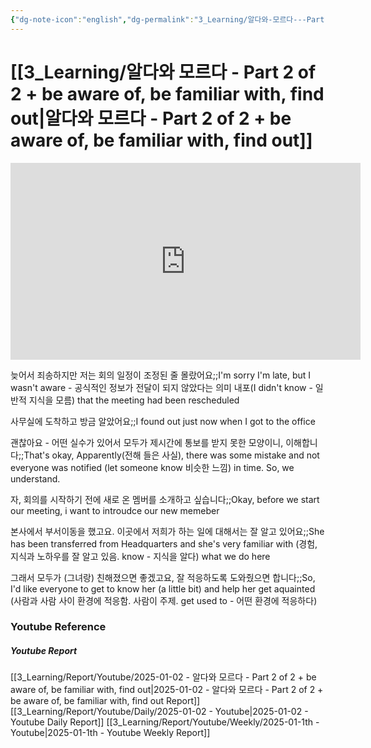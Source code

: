 ```yaml
---
{"dg-note-icon":"english","dg-permalink":"3_Learning/알다와-모르다---Part-2-of-2-+-be-aware-of,-be-familiar-with,-find-out","created-date":"2025-01-02 9:15:33 am","date":"2025-01-02","type":"youtube","tags":["youtube","english","flashcards"],"aliases":null,"youtuber":"빨모쌤","channelName":"라이브 아카데미","link":"https://www.youtube.com/watch?v=qjf9cMwo-js","img":"https://img.youtube.com/vi/qjf9cMwo-js/0.jpg","dg-publish":true,"permalink":"/3_Learning/알다와-모르다---Part-2-of-2-+-be-aware-of,-be-familiar-with,-find-out/","dgPassFrontmatter":true,"noteIcon":"english"}
---
```


# [[3_Learning/알다와 모르다 - Part 2 of 2 + be aware of, be familiar with, find out\|알다와 모르다 - Part 2 of 2 + be aware of, be familiar with, find out]]


<div class="container-root"><span></span></div><div><div class="container-root"><iframe width="560" height="315" src="https://www.youtube.com/embed/qjf9cMwo-js" title="YouTube video player" frameborder="0" allow="accelerometer; autoplay; clipboard-write; encrypted-media; gyroscope; picture-in-picture; web-share" allowfullscreen=""></iframe></div></div>

늦어서 죄송하지만 저는 회의 일정이 조정된 줄 몰랐어요;;I'm sorry I'm late, but I wasn't aware - 공식적인 정보가 전달이 되지 않았다는 의미 내포(I didn't know - 일반적 지식을 모름) that the meeting had been rescheduled
<!--SR:!2025-01-19,10,270-->
사무실에 도착하고 방금 알았어요;;I found out just now when I got to the office
<!--SR:!2025-01-26,6,250-->
괜찮아요 - 어떤 실수가 있어서 모두가 제시간에 통보를 받지 못한 모양이니, 이해합니다;;That's okay, Apparently(전해 들은 사실), there was some mistake and not everyone was notified (let someone know 비슷한 느낌) in time. So, we understand.
<!--SR:!2025-01-21,12,270-->
자, 회의를 시작하기 전에 새로 온 멤버를 소개하고 싶습니다;;Okay, before we start our meeting, i want to introudce our new memeber
<!--SR:!2025-01-22,16,290-->
본사에서 부서이동을 했고요. 이곳에서 저희가 하는 일에 대해서는 잘 알고 있어요;;She has been transferred from Headquarters and she's very familiar with (경험, 지식과 노하우를 잘 알고 있음. know - 지식을 알다) what we do here
<!--SR:!2025-01-21,15,290-->
그래서 모두가 (그녀랑) 친해졌으면 좋겠고요, 잘 적응하도록 도와줬으면 합니다;;So, I'd like everyone to get to know her (a little bit) and help her get aquainted (사람과 사람 사이 환경에 적응함. 사람이 주제. get used to - 어떤 환경에 적응하다)
<!--SR:!2025-01-21,5,250-->












### Youtube Reference
##### Youtube Report
[[3_Learning/Report/Youtube/2025-01-02 - 알다와 모르다 - Part 2 of 2 + be aware of, be familiar with, find out\|2025-01-02 - 알다와 모르다 - Part 2 of 2 + be aware of, be familiar with, find out Report]]
[[3_Learning/Report/Youtube/Daily/2025-01-02 - Youtube\|2025-01-02 - Youtube Daily Report]]
[[3_Learning/Report/Youtube/Weekly/2025-01-1th - Youtube\|2025-01-1th - Youtube Weekly Report]]




